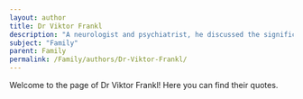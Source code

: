 ```yaml
---
layout: author
title: Dr Viktor Frankl
description: "A neurologist and psychiatrist, he discussed the significance of family and personal relationships in finding meaning in life, particularly in his book 'Man's Search for Meaning'."
subject: "Family"
parent: Family
permalink: /Family/authors/Dr-Viktor-Frankl/
---
```


Welcome to the page of Dr Viktor Frankl! Here you can find their quotes.
